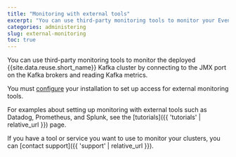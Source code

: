 ```yaml
---
title: "Monitoring with external tools"
excerpt: "You can use third-party monitoring tools to monitor your Event Streams Kafka cluster."
categories: administering
slug: external-monitoring
toc: true
---
```


You can use third-party monitoring tools to monitor the deployed {{site.data.reuse.short_name}} Kafka cluster by connecting to the JMX port on the Kafka brokers and reading Kafka metrics.

You must [configure](../../installing/configuring/#configuring-external-monitoring-through-jmx) your installation to set up access for external monitoring tools.

For examples about setting up monitoring with external tools such as Datadog, Prometheus, and Splunk, see the [tutorials]({{ 'tutorials' | relative_url }}) page.

If you have a tool or service you want to use to monitor your clusters, you can [contact support]({{ 'support' | relative_url }}).
